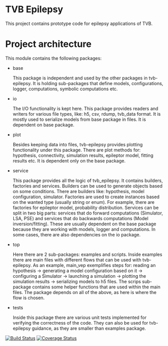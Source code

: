 # TVB Epilepsy

This project contains prototype code for epilepsy applications of TVB.

Project architecture
====================

This module contains the following packages:
- base

    This package is independent and used by the other packages in tvb-epilepsy. It is holding sub-packages that define models, configurations, logger, computations, symbolic computations etc.
- io

    The I/O functionality is kept here. This package provides readers and writers for various file types, like: h5, csv, rdump, tvb_data format.
    It is mostly used to serialize models from base package in files. It is dependent on base package.
- plot

    Besides keeping data into files, tvb-epilepsy provides plotting functionality under this package.
    There are plot methods for: hypothesis, connectivity, simulation results, epileptor model, fitting results etc.
    It is dependent only on the base package.
- service

    This package provides all the logic of tvb_epilepsy. It contains builders, factories and services.
    Builders can be used to generate objects based on some conditions. There are builders like: hypothesis, model configuration, simulator.
    Factories are used to create instances based on the wanted type (usually string or enum). For example, there are factories for epileptor model, probability distribution.
    Services can be split in two big parts: services that do forward computations (Simulator, LSA, PSE) and services that do backwards computations (Model inversion/fitting).
    These are usually dependent on the base package because they are working with models, logger and computations. In some cases, there are also dependencies on the io package.
- top

    Here there are 2 sub-packages: examples and scripts.
    Inside examples there are main files with different flows that can be used with tvb-epilepsy. As an example, main_vep exemplifies steps for: reading an hypothesis -> generating a model configuration based on it -> configuring a Simulator -> launching a simulation -> plotting the simulation results -> serializing models to h5 files.
    The scrips sub-package contains some helper functions that are used within the main files.
    The package depends on all of the above, as here is where the flow is chosen.
- tests

    Inside this package there are various unit tests implemented for verifying the correctness of the code. They can also be used for tvb-epilepsy guidance, as they are smaller than examples package.


[![Build Status](https://travis-ci.org/the-virtual-brain/tvb-epilepsy.svg?branch=review)](https://travis-ci.org/the-virtual-brain/tvb-epilepsy) [![Coverage Status](https://coveralls.io/repos/github/the-virtual-brain/tvb-epilepsy/badge.svg)](https://coveralls.io/github/the-virtual-brain/tvb-epilepsy)

